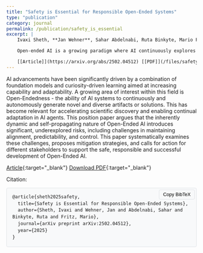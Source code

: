 ```yaml
---
title: "Safety is Essential for Responsible Open-Ended Systems"
type: "publication"
category: journal
permalink: /publication/safety_is_essential
excerpt: |
    Ivaxi Sheth, **Jan Wehner**, Sahar Abdelnabi, Ruta Binkyte, Mario Fritz forthcoming in _SSI-FM ICLR 2025 Workshop_, 2025

    Open-ended AI is a growing paradigm where AI continuously explores novel and interesting artifacts. This position paper describes specific safety challenges in Open-Ended AI and how they can be mitigated.

    [[Article]](https://arxiv.org/abs/2502.04512) [[PDF]](/files/safety_is_essential_in_open_ended_ai.pdf)
---
```


AI advancements have been significantly driven by a combination of foundation models and curiosity-driven learning aimed at increasing capability and adaptability. A growing area of interest within this field is Open-Endedness - the ability of AI systems to continuously and autonomously generate novel and diverse artifacts or solutions. This has become relevant for accelerating scientific discovery and enabling continual adaptation in AI agents. This position paper argues that the inherently dynamic and self-propagating nature of Open-Ended AI introduces significant, underexplored risks, including challenges in maintaining alignment, predictability, and control. This paper systematically examines these challenges, proposes mitigation strategies, and calls for action for different stakeholders to support the safe, responsible and successful development of Open-Ended AI. 

[Article](https://arxiv.org/abs/2502.04512){:target="_blank"}   [Download PDF](/files/safety_is_essential_in_open_ended_ai.pdf){:target="_blank"}

Citation:

<div class="citation-container" markdown="0">
  <button class="copy-button" onclick="copyBibTeX()">Copy BibTeX</button>
  <pre><code class="bibtex" id="bibtex">@article{sheth2025safety,
  title={Safety is Essential for Responsible Open-Ended Systems},
  author={Sheth, Ivaxi and Wehner, Jan and Abdelnabi, Sahar and Binkyte, Ruta and Fritz, Mario},
  journal={arXiv preprint arXiv:2502.04512},
  year={2025}
}
</code></pre>
</div>

<style>
.citation-container {
  position: relative;
  margin: 1em 0;
}

.copy-button {
  position: absolute;
  top: 5px;
  right: 5px;
  padding: 5px 10px;
  background-color: #f8f9fa;
  border: 1px solid #dee2e6;
  border-radius: 4px;
  cursor: pointer;
  font-size: 0.9em;
  transition: all 0.2s ease;
}

.copy-button:hover {
  background-color: #e9ecef;
}

.bibtex {
  background-color: #f8f9fa;
  padding: 15px;
  border-radius: 4px;
  border: 1px solid #dee2e6;
  margin: 0;
  white-space: pre-wrap;
  line-height: 1.5;
  font-family: monospace;
}

pre {
  white-space: pre-wrap;
  word-wrap: break-word;
  margin: 0;
}

code {
  display: block;
}
</style>

<script>
function copyBibTeX() {
  const bibtex = document.getElementById('bibtex').textContent;
  navigator.clipboard.writeText(bibtex).then(() => {
    const button = document.querySelector('.copy-button');
    const originalText = button.textContent;
    button.textContent = 'Copied!';
    setTimeout(() => {
      button.textContent = originalText;
    }, 2000);
  });
}
</script>